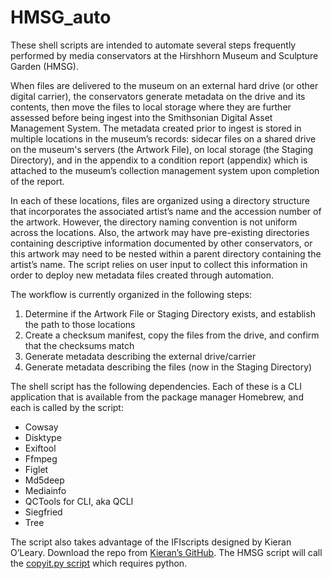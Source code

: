 # HMSG_auto

These shell scripts are intended to automate several steps frequently performed by media conservators at the Hirshhorn Museum and Sculpture Garden (HMSG). 

When files are delivered to the museum on an external hard drive (or other digital carrier), the conservators generate metadata on the drive and its contents, then move the files to local storage where they are further assessed before being ingest into the Smithsonian Digital Asset Management System.  The metadata created prior to ingest is stored in multiple locations in the museum’s records: sidecar files on a shared drive on the museum's servers (the Artwork File), on local storage (the Staging Directory), and in the appendix to a condition report (appendix) which is attached to the museum’s collection management system upon completion of the report. 

In each of these locations, files are organized using a directory structure that incorporates the associated artist’s name and the accession number of the artwork. However, the directory naming convention is not uniform across the locations. Also, the artwork may have pre-existing directories containing descriptive information documented by other conservators, or this artwork may need to be nested within a parent directory containing the artist’s name. The script relies on user input to collect this information in order to deploy new metadata files created through automation. 

The workflow is currently organized in the following steps:
1. Determine if the Artwork File or Staging Directory exists, and establish the path to those locations
2. Create a checksum manifest, copy the files from the drive, and confirm that the checksums match
3. Generate metadata describing the external drive/carrier
4. Generate metadata describing the files (now in the Staging Directory)

The shell script has the following dependencies. Each of these is a CLI application that is available from the package manager Homebrew, and each is called by the script:
* Cowsay
* Disktype
* Exiftool
* Ffmpeg
* Figlet
* Md5deep
* Mediainfo
* QCTools for CLI, aka QCLI
* Siegfried
* Tree

The script also takes advantage of the IFIscripts designed by Kieran O’Leary. Download the repo from [Kieran’s GitHub](https://github.com/kieranjol/IFIscripts). The HMSG script will call the [copyit.py script](https://github.com/kieranjol/IFIscripts/blob/master/copyit.py) which requires python. 

